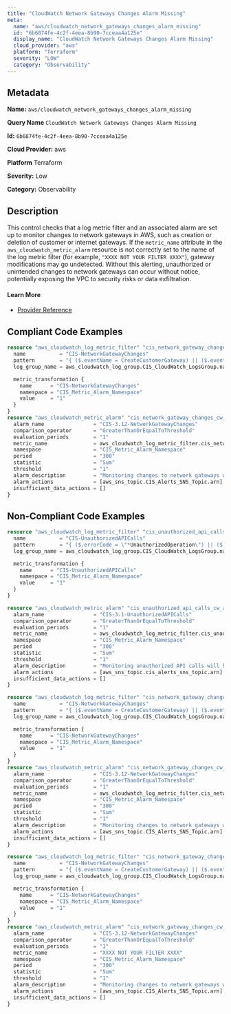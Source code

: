 ```yaml
---
title: "CloudWatch Network Gateways Changes Alarm Missing"
meta:
  name: "aws/cloudwatch_network_gateways_changes_alarm_missing"
  id: "6b6874fe-4c2f-4eea-8b90-7cceaa4a125e"
  display_name: "CloudWatch Network Gateways Changes Alarm Missing"
  cloud_provider: "aws"
  platform: "Terraform"
  severity: "LOW"
  category: "Observability"
---
```

## Metadata

**Name:** `aws/cloudwatch_network_gateways_changes_alarm_missing`

**Query Name** `CloudWatch Network Gateways Changes Alarm Missing`

**Id:** `6b6874fe-4c2f-4eea-8b90-7cceaa4a125e`

**Cloud Provider:** aws

**Platform** Terraform

**Severity:** Low

**Category:** Observability

## Description
This control checks that a log metric filter and an associated alarm are set up to monitor changes to network gateways in AWS, such as creation or deletion of customer or internet gateways. If the `metric_name` attribute in the `aws_cloudwatch_metric_alarm` resource is not correctly set to the name of the log metric filter (for example, `"XXXX NOT YOUR FILTER XXXX"`), gateway modifications may go undetected. Without this alerting, unauthorized or unintended changes to network gateways can occur without notice, potentially exposing the VPC to security risks or data exfiltration.

#### Learn More

 - [Provider Reference](https://registry.terraform.io/providers/hashicorp/aws/latest/docs/resources/cloudwatch_log_metric_filter#pattern)


## Compliant Code Examples
```terraform
resource "aws_cloudwatch_log_metric_filter" "cis_network_gateway_changes_metric_filter" {
  name           = "CIS-NetworkGatewayChanges"
  pattern        = "{ ($.eventName = CreateCustomerGateway) || ($.eventName = DeleteCustomerGateway) || ($.eventName = AttachInternetGateway) || ($.eventName = CreateInternetGateway) || ($.eventName = DeleteInternetGateway) || ($.eventName = DetachInternetGateway) }"
  log_group_name = aws_cloudwatch_log_group.CIS_CloudWatch_LogsGroup.name

  metric_transformation {
    name      = "CIS-NetworkGatewayChanges"
    namespace = "CIS_Metric_Alarm_Namespace"
    value     = "1"
  }
}
resource "aws_cloudwatch_metric_alarm" "cis_network_gateway_changes_cw_alarm" {
  alarm_name                = "CIS-3.12-NetworkGatewayChanges"
  comparison_operator       = "GreaterThanOrEqualToThreshold"
  evaluation_periods        = "1"
  metric_name               = aws_cloudwatch_log_metric_filter.cis_network_gateway_changes_metric_filter.id
  namespace                 = "CIS_Metric_Alarm_Namespace"
  period                    = "300"
  statistic                 = "Sum"
  threshold                 = "1"
  alarm_description         = "Monitoring changes to network gateways will help ensure that all ingress/egress traffic traverses the VPC border via a controlled path."
  alarm_actions             = [aws_sns_topic.CIS_Alerts_SNS_Topic.arn]
  insufficient_data_actions = []
}

```
## Non-Compliant Code Examples
```terraform
resource "aws_cloudwatch_log_metric_filter" "cis_unauthorized_api_calls_metric_filter" {
  name           = "CIS-UnauthorizedAPICalls"
  pattern        = "{ ($.errorCode = \"*UnauthorizedOperation\") || ($.errorCode = \"AccessDenied*\") }"
  log_group_name = aws_cloudwatch_log_group.CIS_CloudWatch_LogsGroup.name

  metric_transformation {
    name      = "CIS-UnauthorizedAPICalls"
    namespace = "CIS_Metric_Alarm_Namespace"
    value     = "1"
  }
}

resource "aws_cloudwatch_metric_alarm" "cis_unauthorized_api_calls_cw_alarm" {
  alarm_name                = "CIS-3.1-UnauthorizedAPICalls"
  comparison_operator       = "GreaterThanOrEqualToThreshold"
  evaluation_periods        = "1"
  metric_name               = aws_cloudwatch_log_metric_filter.cis_unauthorized_api_calls_metric_filter.id
  namespace                 = "CIS_Metric_Alarm_Namespace"
  period                    = "300"
  statistic                 = "Sum"
  threshold                 = "1"
  alarm_description         = "Monitoring unauthorized API calls will help reveal application errors and may reduce time to detect malicious activity."
  alarm_actions             = [aws_sns_topic.cis_alerts_sns_topic.arn]
  insufficient_data_actions = []
}

```

```terraform
resource "aws_cloudwatch_log_metric_filter" "cis_network_gateway_changes_metric_filter" {
  name           = "CIS-NetworkGatewayChanges"
  pattern        = "{ ($.eventName = CreateCustomerGateway) || ($.eventName = DetachInternetGateway) }"
  log_group_name = aws_cloudwatch_log_group.CIS_CloudWatch_LogsGroup.name

  metric_transformation {
    name      = "CIS-NetworkGatewayChanges"
    namespace = "CIS_Metric_Alarm_Namespace"
    value     = "1"
  }
}
resource "aws_cloudwatch_metric_alarm" "cis_network_gateway_changes_cw_alarm" {
  alarm_name                = "CIS-3.12-NetworkGatewayChanges"
  comparison_operator       = "GreaterThanOrEqualToThreshold"
  evaluation_periods        = "1"
  metric_name               = aws_cloudwatch_log_metric_filter.cis_network_gateway_changes_metric_filter.id
  namespace                 = "CIS_Metric_Alarm_Namespace"
  period                    = "300"
  statistic                 = "Sum"
  threshold                 = "1"
  alarm_description         = "Monitoring changes to network gateways will help ensure that all ingress/egress traffic traverses the VPC border via a controlled path."
  alarm_actions             = [aws_sns_topic.CIS_Alerts_SNS_Topic.arn]
  insufficient_data_actions = []
}

```

```terraform
resource "aws_cloudwatch_log_metric_filter" "cis_network_gateway_changes_metric_filter" {
  name           = "CIS-NetworkGatewayChanges"
  pattern        = "{ ($.eventName = CreateCustomerGateway) || ($.eventName = DeleteCustomerGateway) || ($.eventName = AttachInternetGateway) || ($.eventName = CreateInternetGateway) || ($.eventName = DeleteInternetGateway) || ($.eventName = DetachInternetGateway) }"
  log_group_name = aws_cloudwatch_log_group.CIS_CloudWatch_LogsGroup.name

  metric_transformation {
    name      = "CIS-NetworkGatewayChanges"
    namespace = "CIS_Metric_Alarm_Namespace"
    value     = "1"
  }
}
resource "aws_cloudwatch_metric_alarm" "cis_network_gateway_changes_cw_alarm" {
  alarm_name                = "CIS-3.12-NetworkGatewayChanges"
  comparison_operator       = "GreaterThanOrEqualToThreshold"
  evaluation_periods        = "1"
  metric_name               = "XXXX NOT YOUR FILTER XXXX"
  namespace                 = "CIS_Metric_Alarm_Namespace"
  period                    = "300"
  statistic                 = "Sum"
  threshold                 = "1"
  alarm_description         = "Monitoring changes to network gateways will help ensure that all ingress/egress traffic traverses the VPC border via a controlled path."
  alarm_actions             = [aws_sns_topic.CIS_Alerts_SNS_Topic.arn]
  insufficient_data_actions = []
}


```